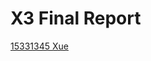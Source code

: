 # X3 Final Report


[15331345 Xue](https://xuex1997.github.io/系统分析与设计/2018/06/29/系统分析与设计-FinalReport/)